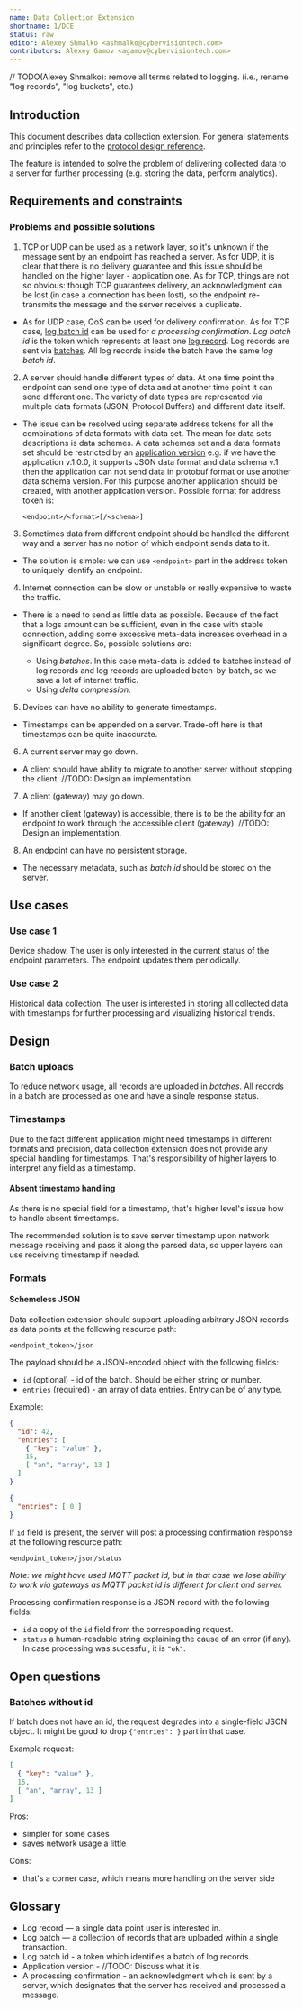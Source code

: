 ```yaml
---
name: Data Collection Extension
shortname: 1/DCE
status: raw
editor: Alexey Shmalko <ashmalko@cybervisiontech.com>
contributors: Alexey Gamov <agamov@cybervisiontech.com>
---
```


// TODO(Alexey Shmalko): remove all terms related to logging. (i.e., rename "log records", "log buckets", etc.)

## Introduction

This document describes data collection extension. For general statements and principles refer to the [protocol design reference](/0002-kaa-protocol/README.md).

The feature is intended to solve the problem of delivering collected data to a server for further processing (e.g. storing the data, perform analytics).

## Requirements and constraints
### Problems and possible solutions

1. TCP or UDP can be used as a network layer, so it's unknown if the message sent by an endpoint has reached a server. As for UDP, it is clear that there is no delivery guarantee and this issue should be handled on the higher layer - application one. As for TCP, things are not so obvious: though TCP guarantees delivery, an acknowledgment can be lost (in case a connection has been lost), so the endpoint re-transmits the message and the server receives a duplicate.

  - As for UDP case, QoS can be used for delivery confirmation. As for TCP case, [log batch id](#Glossary) can be used for *a processing confirmation*. *Log batch id* is the token which represents at least one [log record](#Glossary). Log records are sent via [batches](#Glossary). All log records inside the batch have the same *log batch id*.

2. A server should handle different types of data. At one time point the endpoint can send one type of data and at another time point it can send different one. The variety of data types are represented via multiple data formats (JSON, Protocol Buffers) and different data itself.

  - The issue can be resolved using separate address tokens for all the combinations of data formats with data set. The mean for data sets descriptions is data schemes. A data schemes set and a data formats set should be restricted by an [application version]() e.g. if we have the application v.1.0.0, it supports JSON data format and data schema v.1 then the application can not send data in protobuf format or use another data schema version. For this purpose another application should be created, with another application version. Possible format for address token is:

    ```
    <endpoint>/<format>[/<schema>]
    ```

3. Sometimes data from different endpoint should be handled the different way and a server has no notion of which endpoint sends data to it.

  - The solution is simple: we can use `<endpoint>` part in the address token to uniquely identify an endpoint.

4. Internet connection can be slow or unstable or really expensive to waste the traffic.

  - There is a need to send as little data as possible. Because of the fact that a logs amount can be sufficient, even in the case with stable connection, adding some excessive meta-data increases overhead in a significant degree. So, possible solutions are:

    - Using *batches*. In this case meta-data is added to batches instead of log records and log records are uploaded batch-by-batch, so we save a lot of internet traffic.
    - Using *delta compression*.

5. Devices can have no ability to generate timestamps.

  - Timestamps can be appended on a server. Trade-off here is that timestamps can be quite inaccurate.

6. A current server may go down.

  - A client should have ability to migrate to another server without stopping the client. //TODO: Design an implementation.

7. A client (gateway) may go down.

  - If another client (gateway) is accessible, there is to be the ability for an endpoint to work through the accessible client (gateway). //TODO: Design an implementation.

8. An endpoint can have no persistent storage.

  - The necessary metadata, such as *batch id* should be stored on the server.

## Use cases

### Use case 1
Device shadow. The user is only interested in the current status of the endpoint parameters. The endpoint updates them periodically.

### Use case 2
Historical data collection. The user is interested in storing all collected data with timestamps for further processing and visualizing historical trends.

## Design

### Batch uploads
To reduce network usage, all records are uploaded in _batches_. All records in a batch are processed as one and have a single response status.

### Timestamps
Due to the fact different application might need timestamps in different formats and precision, data collection extension does not provide any special handling for timestamps. That's responsibility of higher layers to interpret any field as a timestamp.

#### Absent timestamp handling
As there is no special field for a timestamp, that's higher level's issue how to handle absent timestamps.

The recommended solution is to save server timestamp upon network message receiving and pass it along the parsed data, so upper layers can use receiving timestamp if needed.

### Formats
#### Schemeless JSON
Data collection extension should support uploading arbitrary JSON records as data points at the following resource path:
```
<endpoint_token>/json
```

The payload should be a JSON-encoded object with the following fields:
- `id` (optional) - id of the batch. Should be either string or number.
- `entries` (required) - an array of data entries. Entry can be of any type.

Example:
```json
{
  "id": 42,
  "entries": [
    { "key": "value" },
    15,
    [ "an", "array", 13 ]
  ]
}
```

```json
{
  "entries": [ 0 ]
}
```

If `id` field is present, the server will post a processing confirmation response at the following resource path:
```
<endpoint_token>/json/status
```

_Note: we might have used MQTT packet id, but in that case we lose ability to work via gateways as MQTT packet id is different for client and server._

Processing confirmation response is a JSON record with the following fields:
- `id` a copy of the `id` field from the corresponding request.
- `status` a human-readable string explaining the cause of an error (if any). In case processing was sucessful, it is `"ok"`.

## Open questions
### Batches without id
If batch does not have an id, the request degrades into a single-field JSON object. It might be good to drop `{"entries": }` part in that case.

Example request:
```json
[
  { "key": "value" },
  15,
  [ "an", "array", 13 ]
]
```

Pros:
- simpler for some cases
- saves network usage a little

Cons:
- that's a corner case, which means more handling on the server side

## Glossary

- Log record — a single data point user is interested in.
- Log batch — a collection of records that are uploaded within a single transaction.
- Log batch id - a token which identifies a batch of log records.
- Application version - //TODO: Discuss what it is.
- A processing confirmation - an acknowledgment which is sent by a server, which designates that the server has received and processed a message.
